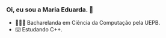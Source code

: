 ### Oi, eu sou a Maria Eduarda. 👋

- 👩🏻‍💻 Bacharelanda em Ciência da Computação pela UEPB.
- ⌨️ Estudando C++.
